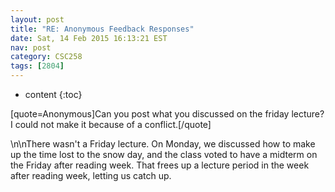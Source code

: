 ```yaml
---
layout: post
title: "RE: Anonymous Feedback Responses"
date: Sat, 14 Feb 2015 16:13:21 EST
nav: post
category: CSC258
tags: [2804]
---
```


* content
{:toc}

[quote=Anonymous]Can you post what you discussed on the friday lecture? I could not make it because of a conflict.[/quote]
<!-- more -->
<p>\n\nThere wasn't a Friday lecture. On Monday, we discussed how to make up the time lost to the snow day, and the class voted to have a midterm on the Friday after reading week. That frees up a lecture period in the week after reading week, letting us catch up.</p>
